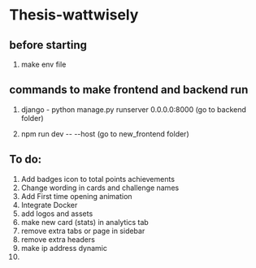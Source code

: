 # Thesis-wattwisely

## before starting
1. make env file

## commands to make frontend and backend run

1. django - python manage.py runserver 0.0.0.0:8000 (go to backend folder)

2. npm run dev -- --host (go to new_frontend folder)


## To do:
1. Add badges icon to total points achievements
2. Change wording in cards and challenge names
3. Add First time opening animation 
4. Integrate Docker
5. add logos and assets
6. make new card (stats) in analytics tab
7. remove extra tabs or page in sidebar
8. remove extra headers 
9. make ip address dynamic
10. 